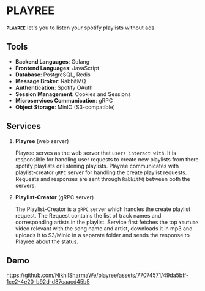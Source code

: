 # PLAYREE

**`PLAYREE`** let's you to listen your spotify playlists without ads.

## Tools
- **Backend Languages**: Golang
- **Frontend Languages**: JavaScript
- **Database**: PostgreSQL, Redis
- **Message Broker**: RabbitMQ
- **Authentication**: Spotify OAuth
- **Session Management**: Cookies and Sessions
- **Microservices Communication**: gRPC
- **Object Storage**: MinIO (S3-compatible)


## Services
1. **Playree** (web server)

   Playree serves as the web server that `users interact with`. It is responsible for handling user requests to create new playlists from there spotify playlists or listening playlists.
   Playree communicates with playlist-creator `gRPC` server for handling the create playlist requests.
   Requests and responses are sent through `RabbitMQ` between both the servers.

2. **Playlist-Creator** (gRPC server)

   The Playlist-Creator is a `gRPC` server which handles the create playlist request.
   The Request contains the list of track names and corresponding artists in the playlist.
   Service first fetches the top `Youtube` video relevant with the song name and artist, downloads it in mp3 and uploads it to S3/Minio in a separate folder and sends the response to Playree about the status.

## Demo

https://github.com/NikhilSharmaWe/playree/assets/77074571/49da5bff-1ce2-4e20-b92d-d87caacd45b5





